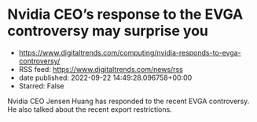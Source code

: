 # Nvidia CEO’s response to the EVGA controversy may surprise you
 - https://www.digitaltrends.com/computing/nvidia-responds-to-evga-controversy/
 - RSS feed: https://www.digitaltrends.com/news/rss
 - date published: 2022-09-22 14:49:28.096758+00:00
 - Starred: False

Nvidia CEO Jensen Huang has responded to the recent EVGA controversy. He also talked about the recent export restrictions.
